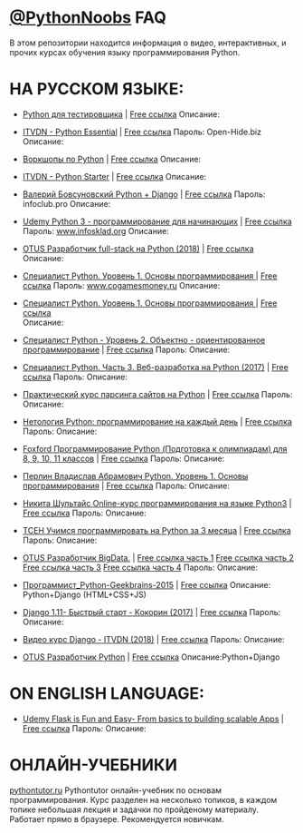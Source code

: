# [@PythonNoobs](https://t.me/python_noobs) FAQ

В этом репозитории находится информация о видео, интерактивных, и прочих курсах обучения языку программирования Python.

# НА РУССКОМ ЯЗЫКЕ:

- [Python для тестировщика](https://) | [Free ссылка](https://cloud.mail.ru/public/DbW3/CtL6XDzDj)
Описание:

- [ITVDN - Python Essential](https://) | [Free ссылка](https://cloud.mail.ru/public/5njX/yRHZoxWaX)
Пароль: Open-Hide.biz
Описание:

- [Воркшопы по Python](https://) | [Free ссылка](https://cloud.mail.ru/public/3337037b37a5/Pyton)
Описание:

- [ITVDN - Python Starter](https://) | [Free ссылка](https://yadi.sk/d/NB7RZLXAqKPNh)
Описание:

- [Валерий Бовсуновский Python + Django](https://) | [Free ссылка](https://cloud.mail.ru/public/Aiz4/Ku9fZ3B4Q) Пароль: infoclub.pro
Описание:

- [Udemy Python 3 - программирование для начинающих](https://) | [Free ссылка](https://yadi.sk/d/Q8Pvz9GK3MYKHU) Пароль: www.infosklad.org
Описание:

- [OTUS Разработчик full-stack на Python (2018)](https://) | [Free ссылка](https://yadi.sk/d/j1RlpUmF3ZHCjK)
Описание:

- [Специалист Python. Уровень 1. Основы программирования ](https://) | [Free ссылка](https://cloud.mail.ru/public/F3DN/vF2UZQCUS) Пароль: www.cogamesmoney.ru
Описание:

- [Специалист Python. Уровень 1. Основы программирования ](https://) | [Free ссылка](https://cloud.mail.ru/public/F3DN/vF2UZQCUS)  
Описание:

- [Специалист Python - Уровень 2. Объектно - ориентированное программирование](https://) | [Free ссылка](https://cloud.mail.ru/public/H9vv/mXsvEhit2) Пароль: 
Описание:

- [Специалист Python. Часть 3. Веб-разработка на Python (2017)](https://) | [Free ссылка](https://cloud.mail.ru/public/GtoB/vdESwnx6d) Пароль: 
Описание:

- [Практический курс парсинга сайтов на Python](https://) | [Free ссылка](https://cloud.mail.ru/public/3qYY/ahPuWfMEj) Пароль: 
Описание:

- [Нетология Python: программирование на каждый день](https://) | [Free ссылка](https://drive.google.com/drive/folders/0B60TA29M89E1SlJGQW1lS1RnN0k) Пароль: 
Описание:

- [Foxford Программирование Python (Подготовка к олимпиадам) для 8, 9, 10, 11 классов](https://) | [Free ссылка](https://cloud.mail.ru/public/5JafejGCNCog/[FoxFord]%20Python%208-11%20grades#kombPzTr5IU05w) Пароль: 
Описание:

- [Перлин Владислав Абрамович Python. Уровень 1. Основы программирования](https://) | [Free ссылка](https://cloud.mail.ru/public/F3DN/vF2UZQCUS) Пароль: 
Описание:

- [Никита Шультайс Online-курс программирования на языке Python3](https://) | [Free ссылка](https://cloud.mail.ru/public/3nMY/DzzsgzKHs) Пароль: 
Описание:

- [TCEH Учимся программировать на Python за 3 месяца](https://) | [Free ссылка](https://yadi.sk/d/HDD4L1Vk3PVoka) Пароль: 
Описание:

- [OTUS Pазработчик BigData.](https://) | [Free ссылка часть 1](https://cloud.mail.ru/public/FTep/o8wo3g9gv) [Free ссылка часть 2](https://cloud.mail.ru/public/FiUq/NiZxuJNwp) [Free ссылка часть 3](https://cloud.mail.ru/public/441k/3jNAfdgSz) [Free ссылка часть 4](https://cloud.mail.ru/public/JcUA/ofLAZ3onj) Пароль: 
Описание:



- [Программист_Python-Geekbrains-2015](https://) | [Free ссылка](https://cloud.mail.ru/public/MXdk/v3BQSfTGH/)
Описание: Python+Django (HTML+CSS+JS)

- [Django 1.11- Быстрый старт - Кокорин (2017)](https://) | [Free ссылка](https://cloud.mail.ru/public/15CZ/uiAY1vt1K) Пароль: 
Описание:

- [Видео курс Django - ITVDN (2018)](https://) | [Free ссылка](https://yadi.sk/d/MBruQdRo3WSdCx) Пароль: 
Описание:

- [OTUS Разработчик Python](https://) | [Free ссылка](https://cloud.mail.ru/public/Ep4K/3DMDfcWfn)
Описание:Python+Django

# ON ENGLISH LANGUAGE:
- [Udemy Flask is Fun and Easy- From basics to building scalable Apps](https://) | [Free ссылка](https://cloud.mail.ru/public/48BM/XKqCN4rYw) Пароль: 
Описание:

# ОНЛАЙН-УЧЕБНИКИ

[pythontutor.ru](https://pythontutor.ru/) Pythontutor онлайн-учебник по основам программирования. Курс разделен на несколько топиков, в каждом топике небольшая лекция и задачки по пройденому материалу. Работает прямо в браузере. Рекомендуется новичкам.
